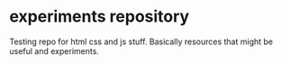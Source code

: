 # experiments repository
Testing repo for html css and js stuff.
Basically resources that might be useful and experiments.
